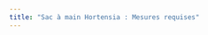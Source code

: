 ```yaml
---
title: "Sac à main Hortensia : Mesures requises"
---
```


<PatternMeasurements pattern='hortensia' />
